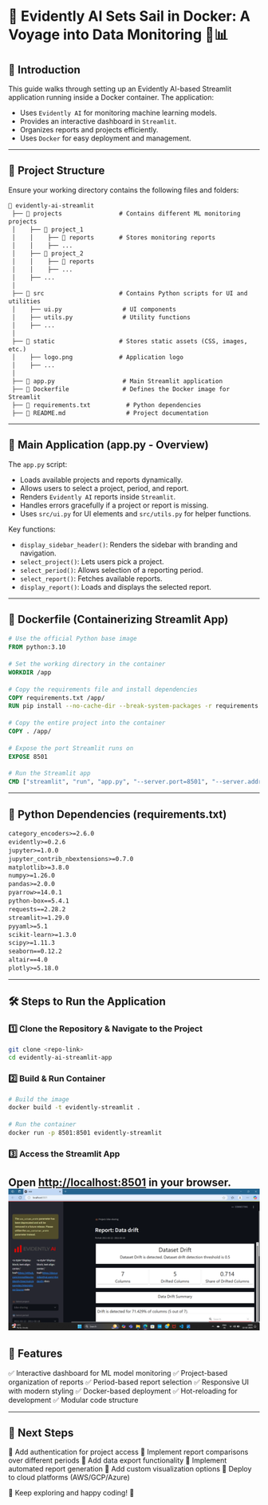# 🚢 Evidently AI Sets Sail in Docker: A Voyage into Data Monitoring 🐳📊

## 📌 Introduction

This guide walks through setting up an Evidently AI-based Streamlit application running inside a Docker container. The application:

-   Uses `Evidently AI` for monitoring machine learning models.
-   Provides an interactive dashboard in `Streamlit`.
-   Organizes reports and projects efficiently.
-   Uses `Docker` for easy deployment and management.

---

## 📂 Project Structure

Ensure your working directory contains the following files and folders:

```
📁 evidently-ai-streamlit
 ├── 📂 projects                # Contains different ML monitoring projects
 │    ├── 📂 project_1
 │    │    ├── 📂 reports       # Stores monitoring reports
 │    │    ├── ...
 │    ├── 📂 project_2
 │    │    ├── 📂 reports
 │    │    ├── ...
 │    ├── ...
 │
 ├── 📂 src                     # Contains Python scripts for UI and utilities
 │    ├── ui.py                 # UI components
 │    ├── utils.py              # Utility functions
 │    ├── ...
 │
 ├── 📂 static                  # Stores static assets (CSS, images, etc.)
 │    ├── logo.png             # Application logo
 │    ├── ...
 │
 ├── 📄 app.py                   # Main Streamlit application
 ├── 📄 Dockerfile               # Defines the Docker image for Streamlit
 ├── 📄 requirements.txt          # Python dependencies
 ├── 📄 README.md                 # Project documentation
```

---

## 📝 Main Application (app.py - Overview)

The `app.py` script:

-   Loads available projects and reports dynamically.
-   Allows users to select a project, period, and report.
-   Renders `Evidently AI` reports inside `Streamlit`.
-   Handles errors gracefully if a project or report is missing.
-   Uses `src/ui.py` for UI elements and `src/utils.py` for helper functions.

Key functions:

-   `display_sidebar_header()`: Renders the sidebar with branding and navigation.
-   `select_project()`: Lets users pick a project.
-   `select_period()`: Allows selection of a reporting period.
-   `select_report()`: Fetches available reports.
-   `display_report()`: Loads and displays the selected report.

---

## 🐳 Dockerfile (Containerizing Streamlit App)

```dockerfile
# Use the official Python base image
FROM python:3.10

# Set the working directory in the container
WORKDIR /app

# Copy the requirements file and install dependencies
COPY requirements.txt /app/
RUN pip install --no-cache-dir --break-system-packages -r requirements.txt

# Copy the entire project into the container
COPY . /app/

# Expose the port Streamlit runs on
EXPOSE 8501

# Run the Streamlit app
CMD ["streamlit", "run", "app.py", "--server.port=8501", "--server.address=0.0.0.0"]
```

---

## 🐍 Python Dependencies (requirements.txt)

```txt
category_encoders>=2.6.0
evidently>=0.2.6
jupyter>=1.0.0
jupyter_contrib_nbextensions>=0.7.0
matplotlib>=3.8.0
numpy>=1.26.0
pandas>=2.0.0
pyarrow>=14.0.1
python-box==5.4.1
requests==2.28.2
streamlit>=1.29.0
pyyaml>=5.1
scikit-learn>=1.3.0
scipy>=1.11.3
seaborn==0.12.2
altair==4.0
plotly>=5.18.0
```

---

## 🛠 Steps to Run the Application

### 1️⃣ Clone the Repository & Navigate to the Project

```sh
git clone <repo-link>
cd evidently-ai-streamlit-app
```

### 2️⃣ Build & Run Container

```sh
# Build the image
docker build -t evidently-streamlit .

# Run the container
docker run -p 8501:8501 evidently-streamlit
```

### 3️⃣ Access the Streamlit App

Open [http://localhost:8501](http://localhost:8501) in your browser.
![screenshot](https://github.com/arnabmma77/container/blob/main/Evidently%20AI-streamlit%20app/assets/Screenshot%20(161).png?raw=true)
---

## 🎯 Features

✅ Interactive dashboard for ML model monitoring
✅ Project-based organization of reports
✅ Period-based report selection
✅ Responsive UI with modern styling
✅ Docker-based deployment
✅ Hot-reloading for development
✅ Modular code structure

---

## 🚀 Next Steps

🔹 Add authentication for project access
🔹 Implement report comparisons over different periods
🔹 Add data export functionality
🔹 Implement automated report generation
🔹 Add custom visualization options
🔹 Deploy to cloud platforms (AWS/GCP/Azure)

🎯 Keep exploring and happy coding! 🚀
